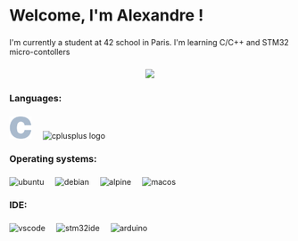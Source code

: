 <h1 align="left">Welcome, I'm Alexandre !</h1>

###

<p align="left">I'm currently a student at 42 school in Paris. I'm learning C/C++ and STM32 micro-contollers</p>

###

<div align="center">
  <img height="200" src="https://media4.giphy.com/media/v1.Y2lkPTc5MGI3NjExdm43bXhzandzbTBpZmJ5ZWdxdW1wbHpmaWRuajNpbnhkbXpyczNzbyZlcD12MV9pbnRlcm5hbF9naWZfYnlfaWQmY3Q9Zw/HvxL6WWKpjRyD3z3QH/giphy.gif"  />
</div>

###

<p align="left"></p>

###

<h3 align="left">Languages: </h3>

###

<div align="left">
  <img src="https://raw.githubusercontent.com/devicons/devicon/master/icons/c/c-original.svg" height="40" alt="c logo" />
  <img width="12" />
  <img src="https://cdn.jsdelivr.net/gh/devicons/devicon/icons/cplusplus/cplusplus-original.svg" height="40" alt="cplusplus logo" />
  <img width="12" />
</div>

###

<h3 align="left">Operating systems: </h3>

###

<div align="left">
  <img src="https://cdn.jsdelivr.net/gh/devicons/devicon@latest/icons/ubuntu/ubuntu-original.svg" height="40" alt="ubuntu" />
  <img width="12" />
  <img src="https://cdn.jsdelivr.net/gh/devicons/devicon@latest/icons/debian/debian-original.svg" height="40" alt="debian" />
  <img width="12" />
  <img src="https://www.vectorlogo.zone/logos/alpinelinux/alpinelinux-icon.svg" height="40" alt="alpine" />
  <img width="12" />
  <img src="https://cdn.jsdelivr.net/gh/devicons/devicon@latest/icons/apple/apple-original.svg" height="40" alt="macos" />
  <img width="12" />
</div>
          
###

<h3 align="left">IDE: </h3>

###

<div align="left">
  <img src="https://cdn.jsdelivr.net/gh/devicons/devicon@latest/icons/vscode/vscode-original-wordmark.svg" height="40" alt="vscode" />      
  <img width="12" />
  <img src="https://polybot-grenoble.fr/wiki/images/b/bb/Logo_STM32Cube.jpg" height=40 alt="stm32ide" />
  <img width="12" />
  <img src="https://cdn.jsdelivr.net/gh/devicons/devicon@latest/icons/arduino/arduino-original-wordmark.svg" height="40" alt="arduino" />
  <img width="12" />          
</div>
